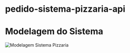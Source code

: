 # pedido-sistema-pizzaria-api

# Modelagem do Sistema

![Modelagem Sistema Pizzaria](https://user-images.githubusercontent.com/60756219/120543507-bef91a00-c3c2-11eb-97e0-e3074e1b99f7.png)
